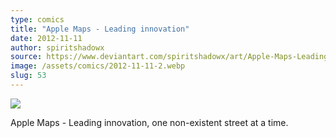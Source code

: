 ```yaml
---
type: comics
title: "Apple Maps - Leading innovation"
date: 2012-11-11
author: spiritshadowx
source: https://www.deviantart.com/spiritshadowx/art/Apple-Maps-Leading-innovation-331760886
image: /assets/comics/2012-11-11-2.webp
slug: 53
---
```


![](/assets/comics/2012-11-11-2.webp)

Apple Maps - Leading innovation, one non-existent street at a time.
